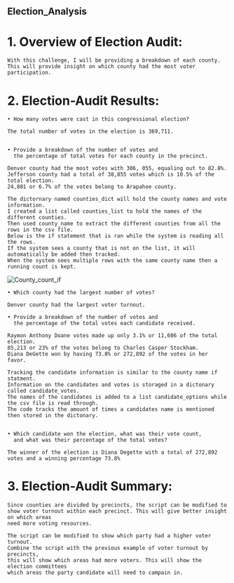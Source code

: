 ## Election_Analysis

# 1. Overview of Election Audit: 
	With this challenge, I will be providing a breakdown of each county. 
	This will provide insight on which county had the most voter participation.   

# 2. Election-Audit Results:  
	• How many votes were cast in this congressional election?
	
	The total number of votes in the election is 369,711. 
		

	• Provide a breakdown of the number of votes and 
	  the percentage of total votes for each county in the precinct.
	  
	Denver county had the most votes with 306, 055, equaling out to 82.8%. 
	Jefferson county had a total of 38,855 votes which is 10.5% of the total election. 
	24,801 or 6.7% of the votes belong to Arapahoe county.  
		
	The dictornary named counties_dict will hold the county names and vote information. 
	I created a list called counties_list to hold the names of the different counties.
	Then used county_name to extract the different counties from all the rows in the csv file.
	Below is the if statement that is ran while the system is reading all the rows. 
	If the system sees a county that is not on the list, it will automatically be added then tracked. 
	When the system sees multiple rows with the same county name then a running count is kept. 
	
![County_count_if](https://user-images.githubusercontent.com/82127584/117897807-27a01b80-b289-11eb-80bc-0e75e2fbfb3c.PNG)
		
		
	• Which county had the largest number of votes?
		
	Denver county had the largest voter turnout. 

	• Provide a breakdown of the number of votes and 
	  the percentage of the total votes each candidate received.
	  
	Raymon Anthony Doane votes made up only 3.1% or 11,606 of the total election.
	85,213 or 23% of the votes belong to Charles Casper Stockham. 
	Diana DeGette won by having 73.8% or 272,892 of the votes in her favor. 

	Tracking the candidate information is similar to the county name if statment. 
	Information on the candidates and votes is storaged in a dictonary called candidate_votes. 	
	The names of the candidates is added to a list candidate_options while the csv file is read through.
	The code tracks the amount of times a candidates name is mentioned then stored in the dictonary. 
		

	• Which candidate won the election, what was their vote count, 
	  and what was their percentage of the total votes?
	  
	The winner of the election is Diana Degette with a total of 272,892 votes and a winning percentage 73.8%


# 3. Election-Audit Summary: 

	Since counties are divided by precincts, the script can be modified to 
	show voter turnout within each precinct. This will give better insight on which areas 
	need more voting resources.  
	
	The script can be modified to show which party had a higher voter turnout. 
	Combine the script with the previous example of voter turnout by precincts, 
	this will show which areas had more voters. This will show the election committees
	which areas the party candidate will need to campain in. 
